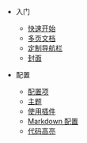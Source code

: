 


* 入门

  * [快速开始](zh-cn/quickstart.md)
  * [多页文档](zh-cn/more-pages.md)
  * [定制导航栏](zh-cn/custom-navbar.md)
  * [封面](zh-cn/cover.md)


* 配置
  * [配置项](zh-cn/configuration.md)
  * [主题](zh-cn/themes.md)
  * [使用插件](zh-cn/plugins.md)
  * [Markdown 配置](zh-cn/markdown.md)
  * [代码高亮](zh-cn/language-highlight.md)